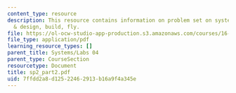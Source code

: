 ```yaml
---
content_type: resource
description: This resource contains information on problem set on system requirements
  & design, build, fly.
file: https://ol-ocw-studio-app-production.s3.amazonaws.com/courses/16-01-unified-engineering-i-ii-iii-iv-fall-2005-spring-2006/7ffdd2a8d12522462913b16a9f4a345e_sp2_part2.pdf
file_type: application/pdf
learning_resource_types: []
parent_title: Systems/Labs 04
parent_type: CourseSection
resourcetype: Document
title: sp2_part2.pdf
uid: 7ffdd2a8-d125-2246-2913-b16a9f4a345e
---
```


